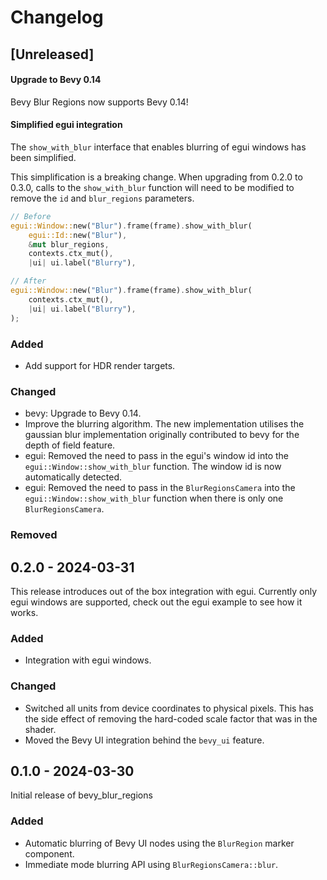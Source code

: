 # Changelog

## [Unreleased]

#### Upgrade to Bevy 0.14

Bevy Blur Regions now supports Bevy 0.14!

#### Simplified egui integration

The `show_with_blur` interface that enables blurring of egui windows has been simplified.

This simplification is a breaking change. When upgrading from 0.2.0 to 0.3.0, calls to the `show_with_blur` function will need to be modified to remove the `id` and `blur_regions` parameters.

```rust
// Before
egui::Window::new("Blur").frame(frame).show_with_blur(
    egui::Id::new("Blur"),
    &mut blur_regions,
    contexts.ctx_mut(),
    |ui| ui.label("Blurry"),

// After
egui::Window::new("Blur").frame(frame).show_with_blur(
    contexts.ctx_mut(),
    |ui| ui.label("Blurry"),
);
```

### Added

- Add support for HDR render targets.

### Changed

- bevy: Upgrade to Bevy 0.14.
- Improve the blurring algorithm. The new implementation utilises the gaussian blur implementation originally contributed to bevy for the depth of field feature.
- egui: Removed the need to pass in the egui's window id into the `egui::Window::show_with_blur` function. The window id is now automatically detected.
- egui: Removed the need to pass in the `BlurRegionsCamera` into the `egui::Window::show_with_blur` function when there is only one `BlurRegionsCamera`.

### Removed

## 0.2.0 - 2024-03-31

This release introduces out of the box integration with egui. Currently only egui windows are supported, check out the egui example to see how it works.

### Added

- Integration with egui windows.

### Changed

- Switched all units from device coordinates to physical pixels. This has the side effect of removing the hard-coded scale factor that was in the shader.
- Moved the Bevy UI integration behind the `bevy_ui` feature.

## 0.1.0 - 2024-03-30

Initial release of bevy_blur_regions

### Added

- Automatic blurring of Bevy UI nodes using the `BlurRegion` marker component.
- Immediate mode blurring API using `BlurRegionsCamera::blur`.
